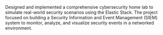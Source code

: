 Designed and implemented a comprehensive cybersecurity home lab to simulate real-world security scenarios using the Elastic Stack. The project focused on building a Security Information and Event Management (SIEM) system to monitor, analyze, and visualize security events in a networked environment.

